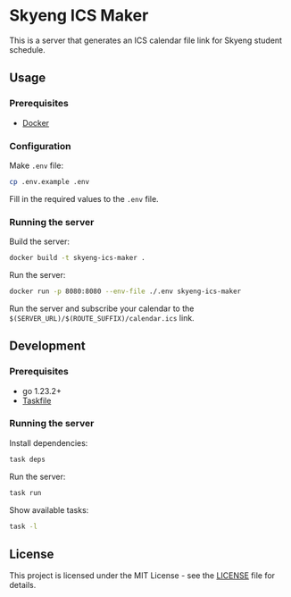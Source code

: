 # Skyeng ICS Maker

This is a server that generates an ICS calendar file link for Skyeng student schedule.

## Usage

### Prerequisites

- [Docker](https://docs.docker.com/engine/install/)

### Configuration

Make `.env` file:

```bash
cp .env.example .env
```

Fill in the required values to the `.env` file.

### Running the server

Build the server:

```bash
docker build -t skyeng-ics-maker .
````

Run the server:

```bash
docker run -p 8080:8080 --env-file ./.env skyeng-ics-maker
```

Run the server and subscribe your calendar to the `$(SERVER_URL)/$(ROUTE_SUFFIX)/calendar.ics` link.

## Development

### Prerequisites

- go 1.23.2+
- [Taskfile](https://taskfile.dev/installation/)

### Running the server

Install dependencies:

```bash
task deps
```

Run the server:

```bash
task run
```

Show available tasks:

```bash
task -l
```

## License

This project is licensed under the MIT License - see the [LICENSE](LICENSE) file for details.


